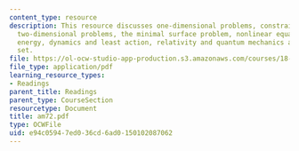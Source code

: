 ```yaml
---
content_type: resource
description: This resource discusses one-dimensional problems, constrained problems,
  two-dimensional problems, the minimal surface problem, nonlinear equations, complementary
  energy, dynamics and least action, relativity and quantum mechanics and problem
  set.
file: https://ol-ocw-studio-app-production.s3.amazonaws.com/courses/18-086-mathematical-methods-for-engineers-ii-spring-2006/e94c05947ed036cd6ad0150102087062_am72.pdf
file_type: application/pdf
learning_resource_types:
- Readings
parent_title: Readings
parent_type: CourseSection
resourcetype: Document
title: am72.pdf
type: OCWFile
uid: e94c0594-7ed0-36cd-6ad0-150102087062
---
```


